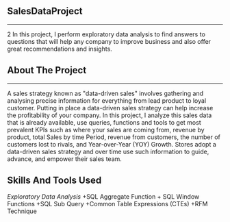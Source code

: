 ## SalesDataProject
***
2
In this project, I perform exploratory data analysis to find answers to questions that will help any company to improve business and also offer great recommendations and insights.
## About The Project
***
A sales strategy known as "data-driven sales" involves gathering and analysing precise information for everything from lead product to loyal customer. Putting in place a data-driven sales strategy can help increase the profitability of your company. In this project, I analyze this sales data that is already available, use queries, functions and tools to get most prevalent KPIs such as where your sales are coming from, revenue by product, total Sales by time Period, revenue from customers, the number of customers lost to rivals, and Year-over-Year (YOY) Growth. Stores adopt a data-driven sales strategy and over time use such information to guide, advance, and empower their sales team.

## Skills And Tools Used
_Exploratory Data Analysis_ 
+SQL Aggregate Function + SQL Window Functions 
+SQL Sub Query 
+Common Table Expressions (CTEs) 
+RFM Technique
